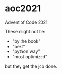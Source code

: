 # aoc2021
Advent of Code 2021

These might not be:
  - "by the book"
  - "best"
  - "python way"
  - "most optimized"
 
 but they get the job done.
